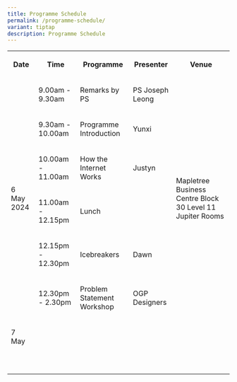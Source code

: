 ```yaml
---
title: Programme Schedule
permalink: /programme-schedule/
variant: tiptap
description: Programme Schedule
---
```

<p></p>
<table>
<tbody>
<tr>
<th rowspan="1" colspan="1">
<p>Date</p>
</th>
<th rowspan="1" colspan="1">
<p>Time</p>
</th>
<th rowspan="1" colspan="1">
<p>Programme</p>
</th>
<th rowspan="1" colspan="1">
<p>Presenter</p>
</th>
<th rowspan="1" colspan="1">
<p>Venue</p>
</th>
</tr>
<tr>
<td rowspan="6" colspan="1">
<p>6 May 2024</p>
</td>
<td rowspan="1" colspan="1">
<p>9.00am - 9.30am</p>
</td>
<td rowspan="1" colspan="1">
<p>Remarks by PS</p>
</td>
<td rowspan="1" colspan="1">
<p>PS Joseph Leong</p>
</td>
<td rowspan="6" colspan="1">
<p>Mapletree Business Centre Block 30 Level 11 Jupiter Rooms</p>
</td>
</tr>
<tr>
<td rowspan="1" colspan="1">
<p>9.30am - 10.00am</p>
</td>
<td rowspan="1" colspan="1">
<p>Programme Introduction</p>
</td>
<td rowspan="1" colspan="1">
<p>Yunxi</p>
</td>
</tr>
<tr>
<td rowspan="1" colspan="1">
<p>10.00am - 11.00am</p>
</td>
<td rowspan="1" colspan="1">
<p>How the Internet Works</p>
</td>
<td rowspan="1" colspan="1">
<p>Justyn</p>
</td>
</tr>
<tr>
<td rowspan="1" colspan="1">
<p>11.00am - 12.15pm</p>
</td>
<td rowspan="1" colspan="1">
<p>Lunch</p>
</td>
<td rowspan="1" colspan="1">
<p></p>
</td>
</tr>
<tr>
<td rowspan="1" colspan="1">
<p>12.15pm - 12.30pm</p>
</td>
<td rowspan="1" colspan="1">
<p>Icebreakers</p>
</td>
<td rowspan="1" colspan="1">
<p>Dawn</p>
</td>
</tr>
<tr>
<td rowspan="1" colspan="1">
<p>12.30pm - 2.30pm</p>
</td>
<td rowspan="1" colspan="1">
<p>Problem Statement Workshop</p>
</td>
<td rowspan="1" colspan="1">
<p>OGP Designers</p>
</td>
</tr>
<tr>
<td rowspan="1" colspan="1">
<p>7 May</p>
</td>
<td rowspan="1" colspan="1">
<p></p>
</td>
<td rowspan="1" colspan="1">
<p></p>
</td>
<td rowspan="1" colspan="1">
<p></p>
</td>
<td rowspan="1" colspan="1">
<p></p>
</td>
</tr>
<tr>
<td rowspan="1" colspan="1">
<p></p>
</td>
<td rowspan="1" colspan="1">
<p></p>
</td>
<td rowspan="1" colspan="1">
<p></p>
</td>
<td rowspan="1" colspan="1">
<p></p>
</td>
<td rowspan="1" colspan="1">
<p></p>
</td>
</tr>
<tr>
<td rowspan="1" colspan="1">
<p></p>
</td>
<td rowspan="1" colspan="1">
<p></p>
</td>
<td rowspan="1" colspan="1">
<p></p>
</td>
<td rowspan="1" colspan="1">
<p></p>
</td>
<td rowspan="1" colspan="1">
<p></p>
</td>
</tr>
</tbody>
</table>
<p></p>